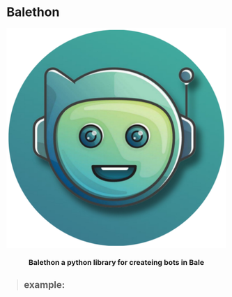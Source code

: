 # Balethon

<img align="center" src="Balethon.png" alt="PROFILE">

<h3 align="center">Balethon a python library for createing bots in Bale</h3>

> ## example:
